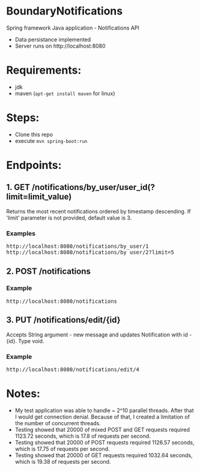 # BoundaryNotifications
Spring framework Java application - Notifications API
- Data persistance implemented
- Server runs on http://localhost:8080

# Requirements:
- jdk
- maven (`apt-get install maven` for linux)

# Steps:
- Clone this repo
- execute `mvn spring-boot:run`

# Endpoints:
## 1. GET /notifications/by_user/user_id(?limit=limit_value)
Returns the most recent notifications ordered by timestamp descending. If 'limit' parameter is not provided, default value is 3.
### Examples
<pre>
http://localhost:8080/notifications/by_user/1
http://localhost:8080/notifications/by_user/2?limit=5
</pre>
## 2. POST /notifications
### Example
<pre>
http://localhost:8080/notifications
</pre>
## 3. PUT /notifications/edit/{id}
Accepts String argument - new message and updates Notification with id - {id}. Type void.
### Example
<pre>
http://localhost:8080/notifications/edit/4
</pre>

# Notes:
- My test application was able to handle ~ 2^10 parallel threads. After that I would get connection denial. Because of that, I created a limitation of the number of concurrent threads.
- Testing showed that 20000 of mixed POST and GET requests required 1123.72 seconds, which is 17.8 of requests per second.
- Testing showed that 20000 of POST requests required 1126.57 seconds, which is 17.75 of requests per second.
- Testing showed that 20000 of GET requests required 1032.64 seconds, which is 19.38 of requests per second.
